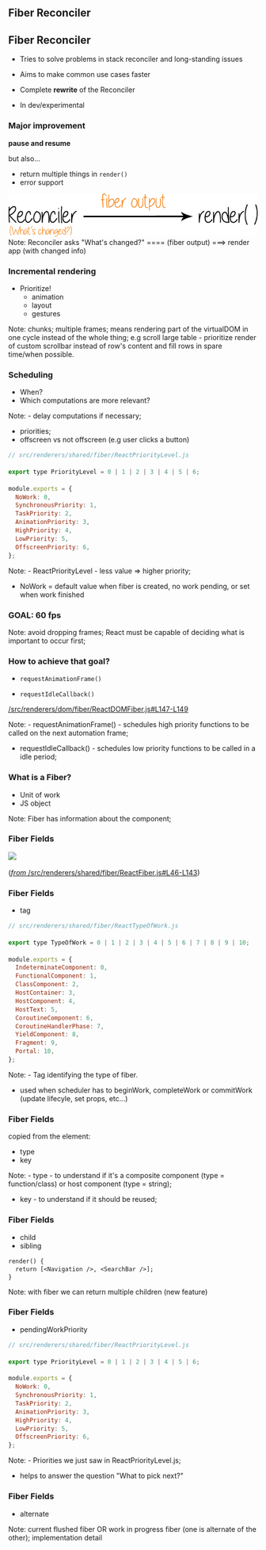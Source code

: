 ## Fiber Reconciler


## Fiber Reconciler

- Tries to solve problems in stack reconciler and long-standing issues

- Aims to make common use cases faster

- Complete **rewrite** of the Reconciler

- In dev/experimental


### Major improvement

**pause and resume**

but also...
- return multiple things in `render()`
- error support


<img src="./slides/images/fiber-reconciler.png" class="common" />
Note: Reconciler asks "What's changed?" ==== (fiber output) ===> render app (with changed info)


### **Incremental** rendering
- Prioritize!
  - animation
  - layout
  - gestures

Note: chunks; multiple frames; means rendering part of the virtualDOM in one cycle instead of the whole thing; e.g scroll large table - prioritize render of custom scrollbar instead of row's content and fill rows in spare time/when possible.


### Scheduling
- When?
- Which computations are more relevant?

Note: - delay computations if necessary;
- priorities;
- offscreen vs not offscreen (e.g user clicks a button)


```js
// src/renderers/shared/fiber/ReactPriorityLevel.js

export type PriorityLevel = 0 | 1 | 2 | 3 | 4 | 5 | 6;

module.exports = {
  NoWork: 0,
  SynchronousPriority: 1,
  TaskPriority: 2,
  AnimationPriority: 3,
  HighPriority: 4,
  LowPriority: 5,
  OffscreenPriority: 6,
};
```

Note: - ReactPriorityLevel - less value => higher priority;
- NoWork = default value when fiber is created, no work pending, or set when work finished


### GOAL: 60 fps

Note: avoid dropping frames; React must be capable of deciding what is important to occur first;


### How to achieve that goal?
- `requestAnimationFrame()`

- `requestIdleCallback()`

[/src/renderers/dom/fiber/ReactDOMFiber.js#L147-L149](https://github.com/facebook/react/blob/master/src/renderers/dom/fiber/ReactDOMFiber.js#L147-L149)

Note: - requestAnimationFrame() - schedules high priority functions to be called on the next automation frame;
- requestIdleCallback() - schedules low priority functions to be called in a idle period;


### What is a Fiber?
- Unit of work
- JS object

Note: Fiber has information about the component;


### Fiber Fields

<img src="./slides/images/fiber-fields.gif" />

([*from* /src/renderers/shared/fiber/ReactFiber.js#L46-L143](https://github.com/facebook/react/blob/master/src/renderers/shared/fiber/ReactFiber.js#L46-L143))


### Fiber Fields
- tag

```js
// src/renderers/shared/fiber/ReactTypeOfWork.js

export type TypeOfWork = 0 | 1 | 2 | 3 | 4 | 5 | 6 | 7 | 8 | 9 | 10;

module.exports = {
  IndeterminateComponent: 0,
  FunctionalComponent: 1,
  ClassComponent: 2,
  HostContainer: 3,
  HostComponent: 4,
  HostText: 5,
  CoroutineComponent: 6,
  CoroutineHandlerPhase: 7,
  YieldComponent: 8,
  Fragment: 9,
  Portal: 10,
};
```

Note: - Tag identifying the type of fiber.
- used when scheduler has to beginWork, completeWork or commitWork (update lifecyle, set props, etc...)


### Fiber Fields
copied from the element:
- type
- key

Note: - type - to understand if it's a composite component (type = function/class) or host component (type = string);
- key - to understand if it should be reused;


### Fiber Fields
- child
- sibling

```
render() {
  return [<Navigation />, <SearchBar />];
}
```
Note: with fiber we can return multiple children (new feature)


### Fiber Fields
- pendingWorkPriority

```js
// src/renderers/shared/fiber/ReactPriorityLevel.js

export type PriorityLevel = 0 | 1 | 2 | 3 | 4 | 5 | 6;

module.exports = {
  NoWork: 0,
  SynchronousPriority: 1,
  TaskPriority: 2,
  AnimationPriority: 3,
  HighPriority: 4,
  LowPriority: 5,
  OffscreenPriority: 6,
};
```

Note: - Priorities we just saw in ReactPriorityLevel.js;
- helps to answer the question "What to pick next?"


### Fiber Fields
- alternate

Note: current flushed fiber OR work in progress fiber (one is alternate of the other); implementation detail
